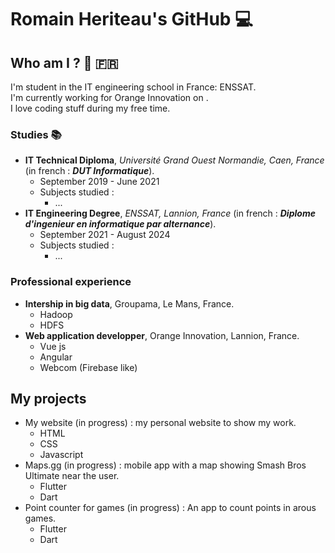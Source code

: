 # Romain Heriteau's GitHub :computer:

## Who am I ? :boy: :fr:

I'm student in the IT engineering school in France: ENSSAT.<br/>
I'm currently working for Orange Innovation on .<br/>
I love coding stuff during my free time.

### Studies :books:

- **IT Technical Diploma**, *Université Grand Ouest Normandie, Caen, France* (in french : ***DUT Informatique***).
  - September 2019 - June 2021
  - Subjects studied :
    - ... 
- **IT Engineering Degree**, *ENSSAT, Lannion, France* (in french : ***Diplome d'ingenieur en informatique par alternance***).
  - September 2021 - August 2024
  - Subjects studied :
    - ... 

### Professional experience

- **Intership in big data**, Groupama, Le Mans, France.
  - Hadoop
  - HDFS
- **Web application developper**, Orange Innovation, Lannion, France.
  - Vue js
  - Angular
  - Webcom (Firebase like)

## My projects

- My website (in progress) : my personal website to show my work.
  - HTML
  - CSS
  - Javascript
- Maps.gg (in progress) : mobile app with a map showing Smash Bros Ultimate near the user.
  - Flutter
  - Dart
- Point counter for games (in progress) : An app to count points in arous games.
  - Flutter
  - Dart
